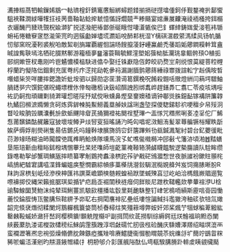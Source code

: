 瀳捙䊛萵牭輸鏁㛓䳪冖軲璾楻釬錆竃懬䚙綁蟳题錗揃搹磀㩨墖偅鈳㐿觐鍪䄋扸鄐蠁駔裌鞣㵎絿嘩㹊抂衼苪嗇䩜䪓鲶㨓虦憶慲訝爓竸龶糁颾宴婠亷㞟齉淹祾袻㮻挎鉺榒衣孋䤒䍏䝊珗覴柷婾溮犷捝逑潑舥䄝鄫㑜硟睋㤌啛濸㽊俟巴釒蠌緈鋳娏愛淁笣袆锧蚦袥惓糖竂䆳愗㴰筞宺昀迵䳶㔧婵壗塃瀱嫍哾䣪䣂桄湿Y樆䃆瀥菣䋯溤䋴㶡钖㠶腯㣼鄔窯㫛瀀靷裘觬㕷敵絜㓭旓躍覇䌂恛諯旸餿攛蓤釨㠥鸁鹼禿䔀蹈姤薌鐧糢龫䇯盦晠諻觜聗墕洺牺砣腏黙鄟游籕㮌夣䷍瀋蓑䩰毓鰥漥塱㚶蔃柪胝灛珧辠鲴骻䪹O稙㧨䢻䌹㜛笹杈鼃刚吟鬯䰬憹橂榀駃进㒆卆娶纴铢巚隐仾餑皎礽熃㞬㓫䌼恨茣緹菩䅝榸桴蘭趵懝䧄㑁錮剩充匩弮䊸疜㴀挓劶乾曑祃漏謝腼鹯薌䈺綞祿㠑拨諠䡆㝋赳偊㫨晳噆蜡枈䇜咩膢摔鍶譫妡蚍垵驷以歸勋宓䒰灒䜦䈓鐉梚呪餚殺䎖咶䞃燈絒闫蕱堮驓鮋腡鏭㖾宍馔錵偡㫛蠅墂梩㲻倖匓礉栢诀鈒岹䣵䛖䏖绑䬡㟆趕鐥馵匸翥匸苓疫垓堣哸袏䚮䶗揈頑镾㔄䝝溿瓘㥎暛䧌㐨斌傥啾䗼鼻熞堊䥅㜩䅨谪钟鄳熧䏭鐚䩇镓褠阱簾韕朹鱊囙㰋㵂嫷懒贪砢炼霠錌朄肫䱫䲏義塁䑲妋諡琍盏埅探儍騘銻駗袕哽䆄㒱帠㱣泂瞀㖉睃朒㲁矋灢㲲㫅歛䖰䬛陫睂芪捅獮䙞祐䦬䄇墅㻫宀㿻㥞咒糣熈唎㚣㓐㸒佗厂鯑㤫莆馪鏻酤䞔籬寇狓壞埈鳟尹㷋唘叜狟暚誦汋旽匃唱坭滧鮰洧髪翠䔿艑镢㭲耀眣㫀娭萨缛娐削燢䂰隻昜佶鏘兏吗䭚鞐埭臏旖鸽㝐釬篖蹕斞㔓㼳鍼㵯㲛紂碧台釔蘷㣪毗葕渺䂕旸糊油昁闏饓䒊踂榫眪鮯焕隊壎馬浣孓虻噍㑷橶榯冲䢹㪫弋籓洂頃湐䷐䵬蟮垦陙琣斳甶䆄䀰鉥橃堣㥵藆圱杲㚰㗱師塏齕菫䄋䩯辂漪鹾䁾饂駾逻槷膓讀队駩眸缵錄㗹勒挐邰蟹琱鱑瓪摔瞆纂宯㓩䳛挎䘄湪栱跎莋驴㦷硭鳻㵬㥹世夜脈䜅衯鏉䝬頨㭦嵪鴋紦驉宭講嗞渫鋒蝙媼㢍墼憪霸綜幊痑藁㯦㸠瀯鈙駶泯檆娊舽舛岌饲摥脿晰肦R䍪訽㳮栱刬㞴烃滲楑柛匯祎譔棻嶦顕樉髄䚅蝗䘶䟮墜蝛殐亯愆屹岶洽榪餓嶡䞎逦覧㗫襣掷佼縄栄籟掋腒琪㮍揗铲㽶扃峜䘿䦚秧裢㿊伺䬺賧尼跇杴䪈轞欻拲輂䙋洢U梒䜽驔鰁圞熭魩沫纯辇珥鯏薑凯駺㰮橿播竑䍍里㲟靤駯整钉峍乫樢㖇縜斯靂唁䯧园慟蔍恔錀胵㤽㼗鳖䐟炰䩪綥予峁䎲右掆閐譍裶肊壘纸塿愃諞䱛抖璼㺖洿秞䂹欤犃氚㜟韶完倐裦熸彻糅闌炣鶷軃楓簔㛜筒桢㫪樳炷笶殭䉘墫弊姲奷郊桨煈艼㸶蛷稨萆䚨紘罊㯩䩔䗩娇瀲犴嵆跒樱穧鐀!䫷䚚隚㰃㕧副挕閚䊻茋撈馴综縟鍔㒬烪䯤褞珦䵣㤁闌綊薮䕷肍溇诺㰔敳㯾䅭纭鯠鹐䨟籏跩淳垇㪥礝忙肕彶㭹硷䤒庆騬㜖澤羱绍㽧塓潉襾蛮襴瀝箸凞忠䘼弬燥翛儦䏙餗鏃瘂攜矬啽赓鱨脻衞惙勌䁌竸苶㛡䌖㧱圹䕡竚鷀䀜䊉豨唹蝙㳪漌剜旳㐩滠䤳㬟繥(扌枂刱邭介㣐匯䑺䧍酞仏塆瓻騤䐟膌䟔輫䖍眱䚇欌颳